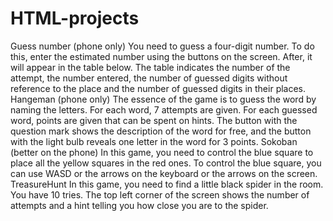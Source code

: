 # HTML-projects
Guess number (phone only)
  You need to guess a four-digit number. To do this, enter the estimated number using the buttons on the screen. After, it will appear in the table below.
  The table indicates the number of the attempt, the number entered, the number of guessed digits without reference to the place and the number of guessed digits in their places.
Hangeman (phone only)
  The essence of the game is to guess the word by naming the letters. For each word, 7 attempts are given. 
  For each guessed word, points are given that can be spent on hints.
  The button with the question mark shows the description of the word for free, and the button with the light bulb reveals one letter in the word for 3 points.
Sokoban (better on the phone)
  In this game, you need to control the blue square to place all the yellow squares in the red ones.
  To control the blue square, you can use WASD or the arrows on the keyboard or the arrows on the screen.
TreasureHunt
  In this game, you need to find a little black spider in the room. You have 10 tries.
  The top left corner of the screen shows the number of attempts and a hint telling you how close you are to the spider.
